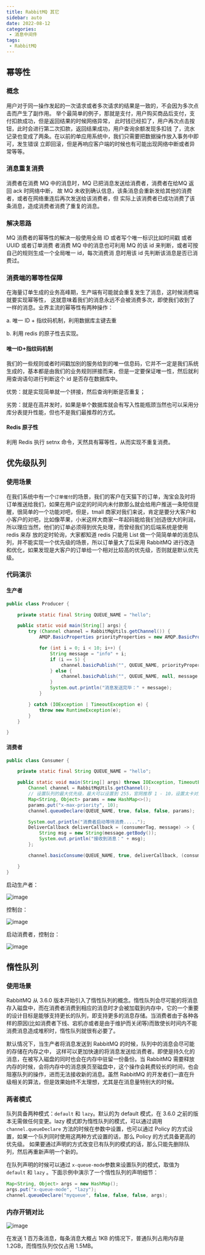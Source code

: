 ```yaml
---
title: RabbitMQ 其它
sidebar: auto
date: 2022-08-12
categories:
 - 消息中间件
tags:
 - RabbitMQ
---
```


## 幂等性
### 概念
用户对于同一操作发起的一次请求或者多次请求的结果是一致的，不会因为多次点击而产生了副作用。 举个最简单的例子，那就是支付，用户购买商品后支付，支付扣款成功，但是返回结果的时候网络异常， 此时钱已经扣了，用户再次点击按钮，此时会进行第二次扣款，返回结果成功，用户查询余额发现多扣钱 了，流水记录也变成了两条。在以前的单应用系统中，我们只需要把数据操作放入事务中即可，发生错误 立即回滚，但是再响应客户端的时候也有可能出现网络中断或者异常等等。

### 消息重复消费
消费者在消费 MQ 中的消息时，MQ 已把消息发送给消费者，消费者在给MQ 返回 ack 时网络中断， 故 MQ 未收到确认信息，该条消息会重新发给其他的消费者，或者在网络重连后再次发送给该消费者，但 实际上该消费者已成功消费了该条消息，造成消费者消费了重复的消息。

### 解决思路
MQ 消费者的幂等性的解决一般使用全局 ID 或者写个唯一标识比如时间戳 或者 UUID 或者订单消费 者消费 MQ 中的消息也可利用 MQ 的该 id 来判断，或者可按自己的规则生成一个全局唯一 id，每次消费消 息时用该 id 先判断该消息是否已消费过。

### 消费端的幂等性保障
在海量订单生成的业务高峰期，生产端有可能就会重复发生了消息，这时候消费端就要实现幂等性， 这就意味着我们的消息永远不会被消费多次，即使我们收到了一样的消息。业界主流的幂等性有两种操作：

a. 唯一 ID + 指纹码机制，利用数据库主键去重

b. 利用 redis 的原子性去实现。

#### 唯一ID+指纹码机制
我们的一些规则或者时间戳加别的服务给到的唯一信息码，它并不一定是我们系统生成的，基本都是由我们的业务规则拼接而来，但是一定要保证唯一性，然后就利用查询语句进行判断这个 id 是否存在数据库中。

优势：就是实现简单就一个拼接，然后查询判断是否重复；

劣势：就是在高并发时，如果是单个数据库就会有写入性能瓶颈当然也可以采用分库分表提升性能，但也不是我们最推荐的方式。

#### Redis 原子性
利用 Redis 执行 setnx 命令，天然具有幂等性，从而实现不重复消费。

## 优先级队列
### 使用场景
在我们系统中有一个`订单催付`的场景，我们的客户在天猫下的订单，淘宝会及时将订单推送给我们，如果在用户设定的时间内未付款那么就会给用户推送一条短信提醒，很简单的一个功能对吧，但是，tmall 商家对我们来说，肯定是要分大客户和小客户的对吧，比如像苹果，小米这样大商家一年起码能给我们创造很大的利润，所以理应当然，他们的订单必须得到优先处理，而曾经我们的后端系统是使用 redis 来存 放的定时轮询，大家都知道 redis 只能用 List 做一个简简单单的消息队列，并不能实现一个优先级的场景，所以订单量大了后采用 RabbitMQ 进行改造和优化，如果发现是大客户的订单给一个相对比较高的优先级，否则就是默认优先级。

### 代码演示
#### 生产者
```java
public class Producer {

    private static final String QUEUE_NAME = "hello";

    public static void main(String[] args) {
        try (Channel channel = RabbitMqUtils.getChannel()) {
            AMQP.BasicProperties priorityProperties = new AMQP.BasicProperties().builder().priority(5).build();

            for (int i = 0; i < 10; i++) {
                String message = "info" + i;
                if (i == 5) {
                    channel.basicPublish("", QUEUE_NAME, priorityProperties, message.getBytes());
                } else {
                    channel.basicPublish("", QUEUE_NAME, null, message.getBytes());
                }
                System.out.println("消息发送完毕：" + message);
            }

        } catch (IOException | TimeoutException e) {
            throw new RuntimeException(e);
        }
    }

}
```
#### 消费者
```java
public class Consumer {

    private static final String QUEUE_NAME = "hello";

    public static void main(String[] args) throws IOException, TimeoutException {
        Channel channel = RabbitMqUtils.getChannel();
        // 设置队列的最大优先级，最大可以设置到 255，官网推荐 1 - 10，设置太卡对内存和CPU要求较高
        Map<String, Object> params = new HashMap<>();
        params.put("x-max-priority", 10);
        channel.queueDeclare(QUEUE_NAME, true, false, false, params);

        System.out.println("消费者启动等待消费.....");
        DeliverCallback deliverCallback = (consumerTag, message) -> {
            String msg = new String(message.getBody());
            System.out.println("接收到消息：" + msg);
        };

        channel.basicConsume(QUEUE_NAME, true, deliverCallback, (consumerTag) -> System.out.println("消费者无法消费消息时调用，如队列被删除"));

    }
}
```
启动生产者：

![image](./images/8Hfktzqg6kDKPWpIniF4Rl2AArmjLjN7IDfwGhP0o-M.png)

控制台：

![image](./images/5VrzIGrrUunFj1BccUn604_zMo1FhDzkGn-HCCYRHro.png)

启动消费者，控制台：

![image](./images/_wqEtcRM9jwx9O0vLh9Xl5JJxqPYQ517s-PP43fGFlg.png)

## 惰性队列
### 使用场景
RabbitMQ 从 3.6.0 版本开始引入了惰性队列的概念。惰性队列会尽可能的将消息存入磁盘中，而在消费者消费到相应的消息时才会被加载到内存中，它的一个重要的设计目标是能够支持更长的队列，即支持更多的消息存储。当消费者由于各种各样的原因(比如消费者下线、宕机亦或者是由于维护而关闭等)而致使长时间内不能消费消息造成堆积时，惰性队列就很有必要了。

默认情况下，当生产者将消息发送到 RabbitMQ 的时候，队列中的消息会尽可能的存储在内存之中， 这样可以更加快速的将消息发送给消费者。即使是持久化的消息，在被写入磁盘的同时也会在内存中驻留一份备份。当 RabbitMQ 需要释放内存的时候，会将内存中的消息换页至磁盘中，这个操作会耗费较长的时间，也会阻塞队列的操作，进而无法接收新的消息。虽然 RabbitMQ 的开发者们一直在升级相关的算法，但是效果始终不太理想，尤其是在消息量特别大的时候。

### 两者模式
队列具备两种模式：`default` 和 `lazy`。默认的为 default 模式，在 3.6.0 之前的版本无需做任何变更。lazy 模式即为惰性队列的模式，可以通过调用 `channel.queueDeclare` 方法的时候在参数中设置，也可以通过 Policy 的方式设置，如果一个队列同时使用这两种方式设置的话，那么 Policy 的方式具备更高的优先级。 如果要通过声明的方式改变已有队列的模式的话，那么只能先删除队列，然后再重新声明一个新的。

在队列声明的时候可以通过 `x-queue-mode`参数来设置队列的模式，取值为 `default` 和 `lazy` 。下面示例中演示了一个惰性队列的声明细节：

```java
Map<String, Object> args = new HashMap();
args.put("x-queue-mode", "lazy");
channel.queueDeclare("myqueue", false, false, false, args);
```
### 内存开销对比
![image](./images/4jrQBZXLalxUiWWqiKyX5n4We3i0xFizHd_wVZaG5xQ.png)

在发送 1 百万条消息，每条消息大概占 1KB 的情况下，普通队列占用内存是 1.2GB，而惰性队列仅仅占用 1.5MB。
